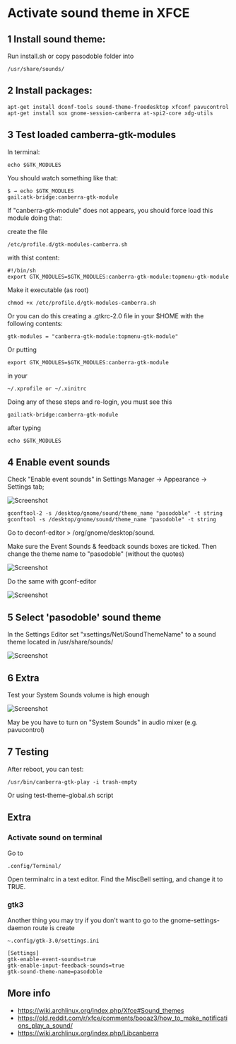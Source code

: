 # Activate sound theme in XFCE


## 1 Install sound theme:

Run install.sh or copy pasodoble folder into 

	/usr/share/sounds/


## 2 Install packages:

	apt-get install dconf-tools sound-theme-freedesktop xfconf pavucontrol
	apt-get install sox gnome-session-canberra at-spi2-core xdg-utils

## 3 Test loaded camberra-gtk-modules 

In terminal:

	echo $GTK_MODULES

You should watch something like that:

	$ → echo $GTK_MODULES
	gail:atk-bridge:canberra-gtk-module


If "canberra-gtk-module" does not appears, you should force load this module doing that:

create the file 

	/etc/profile.d/gtk-modules-camberra.sh

with thist content:

	#!/bin/sh
	export GTK_MODULES=$GTK_MODULES:canberra-gtk-module:topmenu-gtk-module


Make it executable (as root)

	chmod +x /etc/profile.d/gtk-modules-camberra.sh



Or you can do this creating a .gtkrc-2.0 file in your $HOME with the following contents:

	gtk-modules = "canberra-gtk-module:topmenu-gtk-module"


Or putting 

	export GTK_MODULES=$GTK_MODULES:canberra-gtk-module

in your 

	~/.xprofile or ~/.xinitrc


Doing any of these steps and re-login, you must see this 

	gail:atk-bridge:canberra-gtk-module

after typing

	echo $GTK_MODULES


## 4 Enable event sounds

Check "Enable event sounds" in Settings Manager → Appearance → Settings tab;


![Screenshot](xfce-settings0.png  "Title")


	gconftool-2 -s /desktop/gnome/sound/theme_name "pasodoble" -t string 
	gconftool -s /desktop/gnome/sound/theme_name "pasodoble" -t string


Go to deconf-editor > /org/gnome/desktop/sound.

Make sure the Event Sounds & feedback sounds boxes are ticked.
Then change the theme name to "pasodoble" (without the quotes)


![Screenshot](xfce-settings3.png  "Title")


Do the same with gconf-editor


![Screenshot](xfce-settings4.png  "Title")


## 5 Select 'pasodoble' sound theme

In the Settings Editor set "xsettings/Net/SoundThemeName" to a sound theme located in /usr/share/sounds/


![Screenshot](xfce-settings1.png  "Title")



## 6 Extra

Test your System Sounds volume is high enough


![Screenshot](xfce-settings2.png  "Title")

May be you have to turn on "System Sounds" in audio mixer (e.g. pavucontrol)




## 7 Testing

After reboot, you can test:


	/usr/bin/canberra-gtk-play -i trash-empty


Or using test-theme-global.sh script



## Extra

### Activate sound on terminal 

Go to 
	
	.config/Terminal/

Open terminalrc in a text editor.
Find the MiscBell setting, and change it to TRUE.


### gtk3

Another thing you may try if you don't want to go to the gnome-settings-daemon route is create 

	~.config/gtk-3.0/settings.ini 

	[Settings]
	gtk-enable-event-sounds=true
	gtk-enable-input-feedback-sounds=true
	gtk-sound-theme-name=pasodoble



## More info

- https://wiki.archlinux.org/index.php/Xfce#Sound_themes
- https://old.reddit.com/r/xfce/comments/booaz3/how_to_make_notifications_play_a_sound/
- https://wiki.archlinux.org/index.php/Libcanberra

